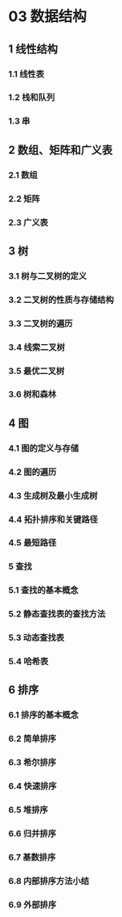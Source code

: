 # 03 数据结构

## 1 线性结构

### 1.1 线性表

### 1.2 栈和队列

### 1.3 串

## 2 数组、矩阵和广义表

### 2.1 数组

### 2.2 矩阵

### 2.3 广义表

## 3 树

### 3.1 树与二叉树的定义

### 3.2 二叉树的性质与存储结构

### 3.3 二叉树的遍历

### 3.4 线索二叉树

### 3.5 最优二叉树

### 3.6 树和森林

## 4 图

### 4.1 图的定义与存储

### 4.2 图的遍历

### 4.3 生成树及最小生成树

### 4.4 拓扑排序和关键路径

### 4.5 最短路径

### 5 查找

### 5.1 查找的基本概念

### 5.2 静态查找表的查找方法

### 5.3 动态查找表

### 5.4 哈希表

## 6 排序

### 6.1 排序的基本概念

### 6.2 简单排序

### 6.3 希尔排序

### 6.4 快速排序

### 6.5 堆排序

### 6.6 归并排序

### 6.7 基数排序

### 6.8 内部排序方法小结

### 6.9 外部排序 